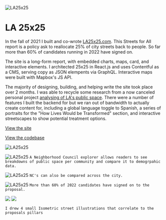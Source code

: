 
![LA25x25](./media/root/kt_25x25.jpg)

# LA 25x25

In the fall of 2021 I built and co-wrote [LA25x25.com](https://la25x25.com/). This Streets for All report is a policy ask to reallocate 25% of city streets back to people. So far more than 60% of candidates running in 2022 have signed on.

The site is a long-form report, with embedded charts, maps, card, and interactive elements. I architected 25x25 in React.js and uses Contentful as a CMS, serving copy as JSON elempents via GraphQL. Interactive maps were built with Mapbox's JS API. 

The majority of designing, building, and helping write the site took place over 2 months. I was able to recycle some research from a now canceled personal project [analysing of LA's public space](https://lapublic.space/). There were a number of features I built the backend for but we ran out of bandwidth to actually create content for, including a global language toggle to Spanish, a series of portraits for the "How Lives Would be Transformed" section, and interactive streetscapes to show potential treatment options. 

[View the site](https://la25x25.com/)

[View the codebase](https://github.com/streetsforall/LA25x25)

![LA25x25](./media/25/home.jpg)

![LA25x25](./media/25/selectNC.jpg)
`A Neighborhood Council explorer allows readers to see breakdowns of public space per community and compare it to demogrpahic data.` 

![LA25x25](./media/25/city.jpg)
`NC's can also be compared across the city.` 

![LA25x25](./media/25/signon.jpg)
`More than 60% of 2022 candidates have signed on to the proposal.` 

<div class="double">
<img src="./media/25/draw_2.jpg" class="half">
<img src="./media/25/draw_1.jpg" class="half"></div>

`I drew 4 small Isometric street illustrations that correlate to the proposals pillars` 
<br>
